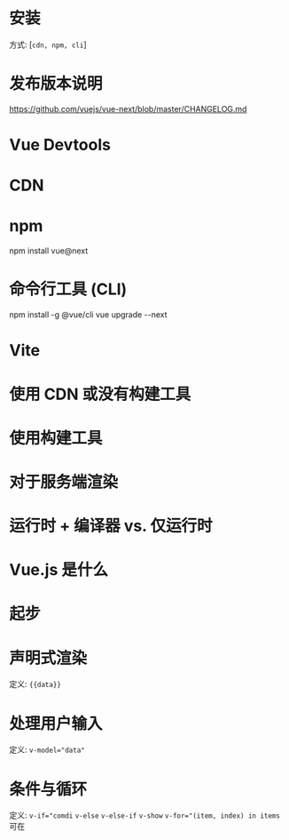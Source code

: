 # 安装
方式: [`cdn, npm, cli`]

# 发布版本说明
https://github.com/vuejs/vue-next/blob/master/CHANGELOG.md

# Vue Devtools


# CDN
<script src="https://unpkg.com/vue@next"></script>

# npm
npm install vue@next

# 命令行工具 (CLI)
npm install -g @vue/cli
vue upgrade --next

# Vite


# 使用 CDN 或没有构建工具


# 使用构建工具


# 对于服务端渲染


# 运行时 + 编译器 vs. 仅运行时



# Vue.js 是什么


# 起步


# 声明式渲染
定义: `{{data}}`

# 处理用户输入
定义: `v-model="data"`

# 条件与循环
定义: `v-if="comdi` `v-else` `v-else-if` `v-show` `v-for="(item, index) in items`
可在<template> 元素上使用 v-if 条件渲染分组
利用带有 v-for 的 <template> 来循环渲染一段包含多个元素的内容
v-if 有更高的切换开销，而 v-show 有更高的初始渲染开销
v-if 的优先级比 v-for 更高

# 组件化应用构建


# 与自定义元素的关系
最突出的是`跨组件数据流、自定义事件通信以及构建工具集成`

# 创建一个应用实例
Vue.createApp(Option) => vm

# 根组件
即`应用实例`


# 生命周期钩子
[1]`beforeCreate`回调触发
[2]`create`回调触发
[3]`beforeMount`回调触发
[4]`mounted`回调触发
[5]``回调触发
[6]`beforeUpdate`回调触发
[7]`Updated`回调触发
[8]`beforeUnmount`回调触发
[9]`unmounted`回调触发

# 插值
可配合`v-one, v-html`指令
可配合`JavaScript` 表达式

# 指令
可配合`动态参数`
可配合`修饰符`
可使用缩写形式`:, @, `

# 注意事项
`对动态参数值约定, 对动态参数表达式约定`

# Data Property
Vue.createApp(Options) => vm
Options: Object
Options.data: () => datas

# 方法
Vue.createApp(Options) => vm
Options: Object
Options.methods: Object

# 防抖和节流
<script src="https://unpkg.com/lodash@4.17.20/lodash.min.js"></script>
_.debounce(function() { callback }, 500)

# 计算属性
Vue.createApp(Options) => vm
Options: Object
Options.watch: Object
Options.watch: function(newValu, oldValu){}

# 监听器
Vue.createApp(Options) => vm
Options: Object
Options.computed: Object

# 计算属性缓存 vs 方法
计算属性是基于它们的反应`依赖关系缓存`的

# 计算属性的 Setter
Vue.createApp(Options) => vm
Options: Object
Options.computed: Object
Options.computed.demo: Fuction | Object
Options.computed.demo: {
    get: function(){return newValu}
    set: function(){}
}

# HTML Class对象语法
{clasName: cond}

# HTML Class数组语法
[data]

# 在组件上使用
`多个根元素`使用 `$attrs` 组件属性执行此操作

# 绑定内联样式 对象语法
其实是一个 JavaScript 对象
{cssProp: data}

# 数组语法
可以将多个样式对象应用到同一个元素上

# 自动添加前缀
在 :style 中使用需要 (浏览器引擎前缀) vendor prefixes 的 CSS property 时

# 多重值
可以为 style 绑定中的 property 提供一个包含多个值的数组, 这样写只会渲染数组中最后一个被浏览器支持的值
{cssProp: Array}


# 维护状态
而是就地更新每个元素, 只适用于不依赖子组件状态或临时 DOM 状态 (例如：表单输入值) 的列表渲染输出。

# 变更方法
Vue 将被侦听的数组的变更方法进行了包裹，所以它们也将会触发视图更新
包裹过的方法包括： `push(), pop(), shift(), unshift(), splice(), sort(), reverse()`


# 替换数组 非变更方法
filter()、concat() 和 slice()


# 监听事件
绑定：<Dom @event="eventHandle"></Dom>
定义：Vue.createApp(Options) => vm
Options: Object
Options.methods: Object
Options.methods.demo: Fuction

# 多事件处理器
`逗号`运算符分隔

# 事件修饰符
`.stop, .prevent, .capture, .self, .once, .passive,`
使用修饰符时，顺序很重要

# 按键修饰符
https://developer.mozilla.org/en-US/docs/Web/API/KeyboardEvent/key/Key_Values

# 按键别名
`.enter, .tab, .delete, .esc, .space, .up, .down, .left, .right`

# 系统修饰键
`.ctrl, .alt, .shift, .meta,`

# .exact 修饰符
.exact 修饰符允许你控制由精确的系统修饰符组合触发

# 鼠标按钮修饰符
`.left, .right, .middle,`

# 表单输入绑定 基础用法
声明初始值。
v-model 在内部为不同的输入元素使用不同的 property 并抛出不同的事件：
`text` 和 `textarea` 元素使用 `value` property 和 `input` 事件；
`checkbox` 和 `radio` 使用 `checked` property 和 `change` 事件；
`select` 字段将 `value` 作为 prop 并将 `change` 作为事件。

# 文本 (Text)
v-model="data"
data:String

# 多行文本 (Textarea)
v-model="data"
data:String

# 复选框 (Checkbox)
v-model="data"
data: Boolean | Array | String
<input type="checkbox" v-model="toggle" true-value="yes" false-value="no" />

# 单选框 (Radio)
v-model="data"
data:String

# 选择框 (Select)
v-model="data"
data:String

# 修饰符
`.lazy, .number, trim`

# 子传父事件
绑定：<Comp @even="evenHand"></Comp>
传递：<Dom $emit="even"></Dom>

# 父传子事件
传递：<Dom prop="propValu"></Dom>
接受: vm.props: Array | Object

# 动态组件
可匹配已注册组件的名字，或一个组件的选项对象

# 解析 DOM 模板时的注意事项
哪些元素可以出现在其内部是有严格限制的， 会被作为无效的内容提升到外部，并导致最终渲染结果出错
HTML attribute 名不区分大小写，因此浏览器将所有大写字符解释为小写

# 组件名
字母全小写且必须包含一个连字符)

# 全局注册
rootVm.component(compName, Options)

# 局部注册
Vue.createApp(Option)
options.component: Object
options.component.compA: {compName: compB}局部注册compB

# 模块系统


# 在模块系统中局部注册
[1]import comp from path;
[2]vm.components:{comp}

# 传递静态或动态的 Prop
使用`:`指令

# 传入一个数字
使用`:`指令

# 传入一个布尔值
使用`:`指令

# 传入一个数组
使用`:`指令

# 传入一个对象
使用`:`指令

# 传入一个对象的所有 property
使用`:`指令

# 单向数据流
两种常见的试图变更一个 prop 的情形
prop 用来传递一个初始值；这个子组件接下来希望将其作为一个本地的 prop 数据来使用
这个 prop 以一种原始的值传入且需要进行转换

# Prop 验证 
可多个可能的类型
vm.props: Array | Object
vm.props.demo: natiFucnName | Object
vm.props.demo: {type,required, default}

# Attribute 继承
一个非 prop 的 attribute 是指传向一个组件，但是该组件并没有相应 props 或 emits 定义的 attribute。 常见的示例包括 class、style 和 id 
非 prop attribute 将自动添加到根节点的 attribute 中

# 禁用 Attribute 继承
vm.inheritAttrs: Array

# 多个根节点上的 Attribute 继承
显式绑定 $attrs: <Dom v-bind="$attrs"></Dom>

# 事件名
建议使用 kebab-case 事件监听器

# 验证抛出的事件
定义已发出的事件: vm.emits: Array | Object
vm.emits: {click, submit}
vm.emits.submit: function(emitArg){}

# v-model 参数
组件上的 v-model 使用 modelValue 作为 prop 和 update:modelValue 作为事件

# 多个 v-model 绑定


# 处理 v-model 修饰符


# 插槽
定义:<slot name="name"></slot>
使用:<template #name></template>

# 渲染作用域
父级模板里的所有内容都是在父级作用域中编译的；子模板里的所有内容都是在子作用域中编译的

# 作用域插槽
<template v-slot:slotName="demo">{{ demo }}</template>

# 解构插槽 Prop
使用`{}`进行解构

# 动态插槽名
使用`[]`

# 具名插槽的缩写
使用`#`

# Provide / Inject
场景: 一些深度嵌套的组件，而深层的子组件只需要父组件的部分内容
vm.provid: Object
vm.provid.demo: any | Function
vm.inject: Array

# Provide / Inject 处理响应性
vm.provid.demo: function(){return { data: Vue.computed(() => this.data.length) }}

# 在动态组件上使用keep-alive
以避免反复渲染导致的性能问题

# 异步组件
[1]const { createApp, defineAsyncComponent } = Vue
[2]const AsyncComp = defineAsyncComponent(() => new Promise((resolve, reject) => { resolve({ template: '<div>I am async!</div>' })}))
[3]rootVm.component('async-example', AsyncComp)

把 webpack 2 和 ES2015 语法相结合后
[1]import { defineAsyncComponent } from 'vue'
[2]const AsyncComp = defineAsyncComponent(() => import('./components/AsyncComponent.vue') )
[3]rootVm.component('async-example', AsyncComp)

# 异步组件与Suspense一起使用

# 模板引用
ref attribute 为子组件或 HTML 元素指定引用 ID
调用: this.$refs.input
可以向组件本身添加另一个 ref，并使用它从父组件触发 focusInput 事件

# 处理边界情况


# 过渡 & 动画概述


# 进入过渡 & 离开过渡


# 列表过渡


# 状态过渡


# 单元素/组件的过渡


# 过渡class


# CSS 过渡


# CSS 动画


# 自定义过渡 class 类名


# 同时使用过渡和动画


# 显性的过渡持续时间


# JavaScript 钩子


# 初始渲染的过渡


# 多个元素的过渡


# 过渡模式


# 多个组件之间过渡


# 列表的进入/离开过渡


# 列表的移动过渡


# 列表的交错过渡


# 可复用的过渡


# 动态过渡


# 状态动画与侦听器


# 动态状态过渡


# 把过渡放到组件里


# 赋予设计以生命


# 介绍


# Setup


# 生命周期钩子



# 模板引用


# 基础


# 选项合并


# 全局 mixin


# 自定义选项合并策略


# 简介


# 钩子函数


# 动态指令参数


# 函数简写


# 对象字面量


# 在组件中使用


# 与 Vue components 一起使用


# 在同一目标上使用多个 teleport


# DOM 树


# 虚拟 DOM 树


# h() 参数


# 完整实例


# 约束


# VNodes 必须唯一


# 使用 JavaScript 代替模板功能


# v-if 和 v-for


# v-model


# v-on


# 插槽


# JSX


# 模板编译


# 编写插件


# 使用插件


# 深入响应性原理


# 响应性基础


# 响应式计算和侦听


# 虚拟 DOM


# 声明响应式 property


# 异步更新队列


# 介绍


# 怎么看待关注点分离？


# 起步


# 在线演示


# 针对刚接触 JavaScript 模块开发系统的用户


# 针对高阶用户


# 使用 rollup 构建


# 介绍


# 单元测试


# 介绍


# 选择框架


# 框架


# 组件测试


# 介绍


# 选择框架


# 推荐


# 端到端 (E2E) 测试


# 介绍


# 选择框架


# 推荐


# NPM 包中的官方声明


# 推荐配置


# Webpack 配置


# 开发工具


# 项目创建


# 编辑器支持


# 定义 Vue 组件


# 与 Options API 一起使用


# 注解返回类型


# 注解 Props


# 注解 emit


# 与组合式 API 一起使用


# 类型声明 refs


# 类型声明 reactive


# 类型声明 computed


# 介绍


# 混合应用开发


# Capacitor


# NativeScript


# 开启生产环境模式


# 不使用构建工具


# 使用构建工具


# 预编译模板


# 提取组件CSS


# 跟踪运行时错误


# 官方 Router


# 从零开始简单的路由


# 整合第三方路由


# SSR 完全指南


# Nuxt.js


# Quasar Framework SSR + PWA


# 跳过链接


# 组织内容


# 标题


# 地标


# 表单


# 标签


# 占位符


# 用法说明


# 隐藏内容


# 按钮


# 表单


# 标签


# 占位符


# 用法说明


# 隐藏内容


# 按钮


# 网络内容无障碍指南 (WCAG)


# WCAG 2.1 四大指导原则 (缩写 POUR)：


# Web 可访问性倡议——可访问的富互联网应用程序 (WAI-ARIA)


# 文档


# 辅助技术


# 测试


# 用户


